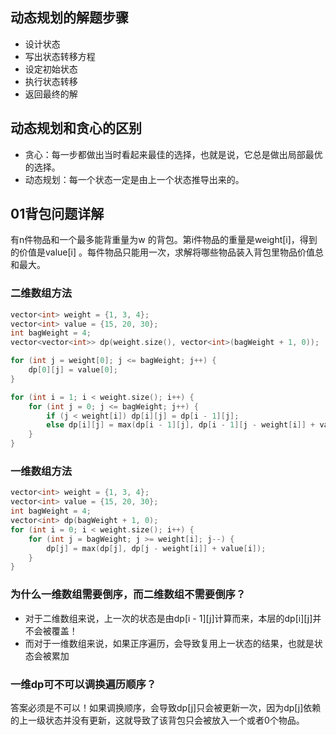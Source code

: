## 动态规划的解题步骤

* 设计状态
* 写出状态转移方程
* 设定初始状态
* 执行状态转移
* 返回最终的解 

## 动态规划和贪心的区别

* 贪心：每一步都做出当时看起来最佳的选择，也就是说，它总是做出局部最优的选择。
* 动态规划：每一个状态一定是由上一个状态推导出来的。

## 01背包问题详解

有n件物品和一个最多能背重量为w 的背包。第i件物品的重量是weight[i]，得到的价值是value[i] 。每件物品只能用一次，求解将哪些物品装入背包里物品价值总和最大。

### 二维数组方法

```cpp
vector<int> weight = {1, 3, 4};
vector<int> value = {15, 20, 30};
int bagWeight = 4;
vector<vector<int>> dp(weight.size(), vector<int>(bagWeight + 1, 0));

for (int j = weight[0]; j <= bagWeight; j++) {
    dp[0][j] = value[0];
}

for (int i = 1; i < weight.size(); i++) {
    for (int j = 0; j <= bagWeight; j++) {
        if (j < weight[i]) dp[i][j] = dp[i - 1][j];
        else dp[i][j] = max(dp[i - 1][j], dp[i - 1][j - weight[i]] + value[i]);
    }
}
```


### 一维数组方法

```cpp
vector<int> weight = {1, 3, 4};
vector<int> value = {15, 20, 30};
int bagWeight = 4;
vector<int> dp(bagWeight + 1, 0);
for (int i = 0; i < weight.size(); i++) {
    for (int j = bagWeight; j >= weight[i]; j--) {
        dp[j] = max(dp[j], dp[j - weight[i]] + value[i]);
    }
}
```

### 为什么一维数组需要倒序，而二维数组不需要倒序？

* 对于二维数组来说，上一次的状态是由dp[i - 1][j]计算而来，本层的dp[i][j]并不会被覆盖！
* 而对于一维数组来说，如果正序遍历，会导致复用上一状态的结果，也就是状态会被累加

### 一维dp可不可以调换遍历顺序？

答案必须是不可以！如果调换顺序，会导致dp[j]只会被更新一次，因为dp[j]依赖的上一级状态并没有更新，这就导致了该背包只会被放入一个或者0个物品。